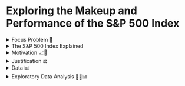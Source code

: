 # Exploring the Makeup and Performance of the S&P 500 Index

<details>
  <summary>Focus Problem 🚩</summary>

<img width="1274" alt="Screen Shot 2023-01-25 at 2 43 16 PM" src="https://user-images.githubusercontent.com/118006806/214593322-df7b3887-898c-4ef2-b270-2be5f929ea04.png">

*How could we provide readers with a way to filter thousands of articles that only pertain to the equities listed within the S&P 500 Index and inform less-experienced investors about the makeup of the index?*

</details>

<details>
  <summary>The S&P 500 Index Explained</summary>

## *The S&P 500 Index Explained*
The Standard and Poor's 500 Index is market-capitalization-weighted index of the 500 largest publicly traded U.S. companies. In essence, this weighting system measures companies through multiplying the equity price with shares outstanding. This weighting system is able to provide a "valuation" of these companies, thus putting the 500 most valuable publicly traded companies within the Index. Additionally, the Index is dynamic - meaning it's composition is  *always* changing alongside the market. Some companies may lose enough value to fall out of the index while others may increase their value enough to make their way in. However, it is widely believed within the financial sector that this index is one of the best gauges of the health of the economy due to it's depth and weighting. Because of it's ability to gauge the health of the economy, we found the S&P 500 index to be an important resource to investors and economists when determining the state of the economy. 

</details>

<details>
  <summary>Motivation 📈🚀</summary>

## *Motivation* 📈🚀
The financial sector is an integral part of the economy and it is what drives the global capital markets. Having such an influence on the economy of not just individual countries, but the world collectively, the financial sector is what brings together most countries regardless of politics, beliefs, or background. In order to better understand why the economy is the way it is, we wanted to look deeper into some of the factors that are driving the world markets. Through analyzing the Standard and Poor's 500 (S&P 500) Index, we would be able to give a snapshot of the current market as this index provides the top 500 U.S.-listed equities by market capitalization. Given these large-scale corporations, we will be able to provide our audience with a summary of the overall health of the economy and financial sector. Especially as of now, this is extremely relevant as many large financial institutions and global economies are bracing for what could be the next possible "large-scale" recession. This information could help our readers understand why the market is performing the way it is and potentially what to expect in the coming months. By providing readers with this information, we could help mitigate bad investment practices and potentially provide resources that could help investors decide upon investment opportunities within the market. 
  
</details>

<details>
  <summary>Justification ⚖️</summary>
  
Our project is relevant to both economists, investors, and everyday citizens, as the possibility of a recession is able to impact people on all levels throughout the economy. By giving readers a central hub where articles are able to be drawn while also providing real-time data on the composition and perfomance of the index, we will be able to provide resources to our readers in which the events leading up to either a recession or slow-down will be observable and understood. When trying to understand why the economy is performing the way it is, economists are interested in geopolitical variables and monetary/fiscal policy changes, which are provided through the NYT Articles API. Additionally, both economists and investors will be interested in the perfomance of the S&P 500 Index, as this index provides a reliable gauge on the health of the economy. 
  
</details>


<details>
  <summary>Data 📊</summary>

## *Data* 📊
By using the New York Times API, we will be able to provide readers with both quantitative and qualitative resources to complement each other. Through using New York Times' "Market Overview" section, readers will be able to observe the quantitiative side of the market, observing the perfomance of the various sectors and individual equities within the S&P 500 Index. Through the use of the New York Times Articles API, readers will be provided with an assortment of articles between January 1st, 2022 and March 31st, 2023 (end of Q1), in order to gain a general understanding of why the market is where it's at in terms of perfomance and overall economic health. As a recession looms, many people who are not necessarily up to date on the markets will be able to obtain a brief understanding of the events leading up to the state of the global economy now. 

### *Preliminary Challenges* 🏃
Before choosing our data sources, we had to identify and address several problems that ultimately led to the evolution of our project. The first problem that we encountered was the structure of the S&P 500 Index itself, where U.S.-listed equities within the Index change daily according to each corporations' market capitalization. This means that if the value of a corporation drops enough, they can be replaced with the next largest corporation by market capitalization. This poses a problem as there is simply too much volatility in the market, meaning that there is so much movement that it is extremely difficult to collect and analyze real-time data as the Index is dynamic. This led us to morph our project into creating a "snapshot" of the Index's performance over the a window of about 1.25 years (Jan. 1st 2022 to March 31st 2023). This snapshow would help us give the reader a sense of the *overall* health of the economy, rather than just one Index within the exchange. As many large corporations are driving the global economy, analyzing the health of these corporations could help give the reader a general sense of how the economy is shaping, as within big tech, we are now seeing a wave of mass-layoffs that haven't been seen since the 2008 global financial crisis. This 1.25 year snapshot will allow readers to see some of the events that have led up to the state of the global economy, whether it's interest rate hikes, inflation, or even corporations missing EPS (earnings per share) expectations, these variables will be accessible to the reader and help give some underlying context on the matter. The second major challenge we faced were the data sources, as we orignially planned on using Kaggle, a subsidiary of Google, however after researching the reliability of this resource, we decided to not use Kaggle as we wanted to provide readers with accurate and up-to-date information such as an accredited news source such as NYT and SlickCharts, who provide real times data on these sources. In addition to SlickCharts, in order to obtain information on the various sectors that make up the S&P 500 Index, we will be using Wikipedia, as they provide real-time data on the index with sector information about each equity that will be useful when analyzing the makeup of the index.

### *Snippets of Code Used to Search API For Articles Containing S&P 500* 👨‍💻
 
  ```js
  import requests
import json

### GET ARTICLES MATCHING OUR QUERY ###
def get_url(q, begin_date, end_date):
    url = ("https://api.nytimes.com/svc/search/v2/articlesearch.json?q={0}&begin_date={1}&end_date={2}&api-key=GAgkTBB83AC0GwrrTCDTbUxv8R09Dq41".format(q, begin_date, end_date))
    return url

print("Querying NYTimes API...")
r = requests.get(get_url('S&P500', 20220101, 20230331))
print("Status Code returned {0}".format(r.status_code))
print("Data returned: ")
print(r.json()['response']['docs'])
  
  ```
By using the New York Times API, we can search for articles from January 1st to the end of Quarter 1 2023 in order to effectively gain a glimpse into the major news headlines that show the health of the market and the financial sector. The next step to present our data is to begin to parse and clean this data in order to give readers a cleaner, structured, and more organized compisition of articles. The next step will require the use of "Pandas" in order to clean up this data and present an appropriate format to our readers, as the response generated a mass of various text that will need to be parsed.
  
### *Using "Pandas" 🐼 to Structure and Clean our Data* 
  
By using the New York Times API, we can parse information to *only* provide articles on the **S&P 500 Index** as well as various other supporting articles that effect the perfomance of either the index or the market as a whole. Other queries include **markets, economy, and central banking** in which we are able to analyze some of the factors that can effect the perfomance of the market. Many equities can be affected by not only internal factors but also external ones, requiring the use of these queries. By parsing information for these queries, we are able to provide the readers with a more broader macroeconomic context, as policies from all over the world can affect the economy as a whole. The overall theme here is that the market has **many** variables that can affect perfomance **daily**.
  
 ```js
  import pandas as pd
df = pd.json_normalize(r.json()['response']['docs'])
  df
  
  ```
  
By using "Pandas" 🐼, we are able to display the data into a chart, allowing for a more cleaner and accesible method to viewing the articles pulled that match our query. Now that the article are more organized, we must now convert this data into a CSV file, which will allow us to save our data into a table structured format.
  
### *Using Visual Studio Code to Convert Data into a .CSV File*
  
  *insert code and images for VSCode*
  
### *Webscraping SlickCharts 📊 for S&P 500 Index Performance 🏋️*

Now that relevant articles are pulled from the NYT API, we must now find the relevant data containing company name, ticker symbol, weight (market capitalization), current price, change in price from day prior, and finally the percentage change in price. To do so, we will be webscraping SlickCharts for data on the S&P 500 Index. To do so, we will need to use a combination of BeautifulSoup 🥣 (which parses the data we want), Pandas 🐼 (which structures and organizes this data to be more streamline), and also Cloudscraper ☁️ (in order to bypass cloudfare's "anti-bot" page). By utilizing these three components, we are able to present this data within a table, organized for our readers to examine.

While writing the code, we ran into an issue in which SlickChart's was detecting our webscraping as a bot. In order to bypass Cloudfare's bot detection, I used a tool called Cloudscraper ☁️, in which it bypasses this bot detection and is able to run the script and pull the relevant data ot be analyzed. By opening up the terminal and typing:

```js
pip install cloudscraper

 ```
Once Cloudscraper ☁️ is installed, we are ready to pull data!

```js
from bs4 import BeautifulSoup
import pandas as pd
import cloudscraper

url = 'https://www.slickcharts.com/sp500'
scraper = cloudscraper.create_scraper(browser = 'chrome') # you can try 'firefox' here too?
page = scraper.get(url).text  # get the raw html text
soup = BeautifulSoup(page, 'html.parser') # convert html text to BeautifulSoup object

table1 = soup.find('table', class_='table-borderless') # get the first table
table1_head = table1.find_all('th') # isolate the head since this has the column headers we want
table1_body = table1.find('tbody') # isolate table body since this has the data aka "guts"

# Get headers of table (i.e., #, Company, Symbol, etc)
headers = []
for i in table1_head:
    # extract just the value using .string (i.e., Company, Symbol, etc) and clean it up
    headers.append(i.string.text.strip())

# Get the "guts" aka all data 
all_data = []  # set up a list where we'll store our final data
rows = table1_body.find_all('tr') # get all the rows first, in each row there will be data
for row in rows:  # loop through each row
    cols = row.find_all('td') # in the given row, find the data we'll need
    cols = [ele.text.strip() for ele in cols] # extract the data for the given row and clean it up
    all_data.append([ele for ele in cols]) # add the current data to our python list called "all_data"

# Print everything out
print(headers)
for item in all_data[:10]: # [:10] means go through the first 10 items in the list, can change to 20, etc
    print(item)
    
   ```
By combining these elements, we are able to pull all relevant data from the website in order to give our readers a "snapshot" of the health of the market, as the S&P 500 Index holds a large foothold and influence over the global markets. Typically when the S&P 500 Index underperforms, the market as a whole tends to follow the same trends, as most of the financial markets are driven by behavior (either bullish or bearish). 

</details>

<details>
  <summary>Exploratory Data Analysis 🔭🔬📊</summary>
  
## *Exploratory Data Analysis 🔭🔬📊*
  
### *Further Analysis of the S&P 500 Index*
  
Now that we have a general understanding of the equities that make up the S&P 500 Index, we wanted to show our readers the various sectors this index covers in order to provide them with an additional understanding of the sectors that are performing well and those that are beginning to falter. By providing information regarding the sectors, we are able to show how some of the supplemental articles regarding geo-political events may influence the markets, more specifically these sectors. In order to find the sectors that makeup the index, we must once again webscrape, however this time we will be using Wikipedia, as the other resources provided fail to state the sectors that form the S&P 500 Index. We are abel to pull this ionformation by opening the terminal and typing:
  
```js
  
  # import the required libraries
import requests
from bs4 import BeautifulSoup
url = 'https://en.wikipedia.org/wiki/List_of_S%26P_500_companies'
# sending a request to the site
page = requests.get(url)
# parsing the content
soup = BeautifulSoup(page.content, 'html.parser')
table = soup.find('table', {'class': 'wikitable sortable'})
  
  ```
  
Now that we pulled the required information, we need to create a DataFrame by utilizing Pandas 🐼, in which we will type into the terminal:
  
  ```js
  
  import pandas as pd
# Extract data from wikipedia 
rows = table.find_all('tr')
data_list = []
for row in rows:
    data = row.find_all('td')
    try:
        company = data[0].find('a').get_text()
        sector = data[3].get_text()
        data_list.append([company, sector])
    except:
        pass

# Create DataFrame
df = pd.DataFrame(data_list, columns=['Company', 'Sector'])
print(df)

   ```
  
  Once we input and run the code, a DataFrame is produced in which each individual equity's sector is defined and structured within a table. Now, we want to find the various sector names that makeup the S&P, rather than search the entire index for this information. We will do so by typing the following within the terminal:
  
   ```js
  df['Sector'].unique()
   ```
Now we are able to see the individual sectors that makeup the index, rather than searching through all of the equities. Knowing the individual sectors is important to us, as we want to be able to examine how different macroeconomic variables within the news may affect the health of not just the economy as a whole, but potentially even just sectors. For example, new healthcare regulations may affect the health sector or growing anti-trust laws may affect big tech. This information is vital for us in order to give our readers resources to determine the overall state of the economy/sectors. 
  
Next, we want to be able to identify the number of equities within each sector, as this will help us determine top perfomring sectors (those with the highest nuber of equities in the index) or the lowest perfroming sectors (those with the least number of equities in the index). We will do so by typing the following code in the terminal:
  
   ```js
  # Group data by sector and count the number of firms in each sector
sector_count = df.groupby('Sector').size()
# Convert this dataframe to a dictionary
sector_count = sector_count.to_dict()
#Counting the number of firms per sector
sector_count = df['Sector'].value_counts()
sector_count
  ```
  
This code will give us the amount of equities within the exchange in each individual sector, which will help us find what we were looking for in the paragraph above. 
  
 ### *Structuring Data Visualizations Using Madplotlib* 📊
 
Although we have all relevant information, we still need to provide our readers with visualizations that will display this infomation. Visualizations are crucial to our data analysis as they provide an avenue to analyze data in a clean and concise manner that is able to quickly show patterns or correlations between variables. In order to provide our readers with these visualizations, we will utilize Madplotlib, a plotting library used to analyze data extracted using Python 🐍. First, we will be creating a bar chart using Madplotlib, in which we will write the following code within the terminal:
  
  ```js
  import matplotlib.pyplot as plt
sector_count.plot(kind='bar')
plt.xlabel('Sector')
plt.ylabel('Number of Firms')
plt.title('Number of Firms per Sector')
plt.show()
   ```
  
By utilizing this code, we are able to output a bar chart that looks like this:
  
  ![S P Bar Graph Python](https://user-images.githubusercontent.com/118006806/214340026-4fbbc2f0-e094-45e7-84d1-74b7d371ea03.png)

  
Alternatively, we can show the proportion of the equities that makeup the S&P 500 Index by using Madplotlib, specifially their pie chart 🥧📊 feature, in which we write the following code within the terminal: 
  
  ```js
  import matplotlib.pyplot as plt

plt.pie(sector_count, labels=sector_count.index, autopct='%1.1f%%')
plt.title('Percentage of Firms per Sector')
plt.show()
   ```
By using Madpoltlib we are able to output a pie chart that represents our data that looks like this:
  
  ![S P Pie Chart Python](https://user-images.githubusercontent.com/118006806/214339815-86e2a215-ccaa-4dca-a356-fa6470ee7d49.png)

After seeing the proportion of equities that makeup the various sectors within the index, it is now clear that five sectors dominate the market, which are: technology, industrials, financials, healthcare, and consumer discretionary. This gives us a new persepctive when understanding the market, as due to having more equtiies with higher market capitalization within these five sectors, it is clear that the current macroeconomic environment is allowing for these sectors to grow. Now, with this information, when seeing a specific ticker associated with the S&P 500 Index within the NYT Articles that were webscraped, there can be an understanding of the current market share that the equity is within. 
  
</details>
